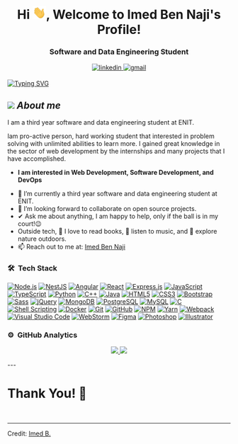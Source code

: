 <h1 align="center">Hi <img src="https://raw.githubusercontent.com/ABSphreak/ABSphreak/master/gifs/Hi.gif" width="30px">, Welcome to Imed Ben Naji's Profile! </h1>
<h3 align="center">Software and Data Engineering Student </h3>
<p align="center">
<a href="https://linkedin.com/in/imed-ben-naji-60924519a" target="_blank">
<img src=https://img.shields.io/badge/linkedin-%2300acee.svg?color=405DE6&style=for-the-badge&logo=linkedin&logoColor=white alt=linkedin style="margin-bottom: 5px;" />
</a>
<a href="mailto: imedbennaji4@gmail.com" target="_blank">
<img src=https://img.shields.io/badge/gmail-%2300acee.svg?color=white&style=for-the-badge&logo=gmail alt=gmail style="margin-bottom: 5px;" />
</a>
  
  [![Typing SVG](https://readme-typing-svg.herokuapp.com?font=Architects+Daughter&color=7AF79A&size=30&lines=Hey!+It's+Imed!;I'm+a+Software+and+Data+Engineering+Student...;And+I'm+a+Tunisian)]()

  
  ## <img src="https://media.giphy.com/media/ObNTw8Uzwy6KQ/giphy.gif" width="30px">&nbsp;***About me***

I am a third year software and data engineering student at ENIT.

Iam pro-active person, hard working student that interested in problem solving with unlimited abilities to learn more.
I gained great knowledge in the sector of web development by the internships and many projects that I have accomplished.

* **I am interested in Web Development, Software Development, and DevOps**
- 🌱 I’m currently a third year software and data engineering student at ENIT.
- 👯 I’m looking forward to collaborate on open source projects.
- ✔ Ask me about anything, I am happy to help, only if the ball is in my court!😉<br>
- Outside tech, 📖 I love to read books, 🎵 listen to music, and 🌴 explore nature outdoors.
- 📫 Reach out to me at: <a href="imedbennaji4@gmail.com">Imed Ben Naji</a>
  
### 🛠 &nbsp;Tech Stack
[![Node.js](https://img.shields.io/badge/-Node.js-339933?logo=node.js&logoColor=white)](https://nodejs.org/)
[![NestJS](https://img.shields.io/badge/-NestJS-E0234E?logo=nestjs&logoColor=white)](https://nestjs.com/)
[![Angular](https://img.shields.io/badge/-Angular-DD0031?logo=angular&logoColor=white)](https://angular.io/)
[![React](https://img.shields.io/badge/-React-61DAFB?logo=react&logoColor=white)](https://reactjs.org/)
[![Express.js](https://img.shields.io/badge/-Express.js-000000?logo=express&logoColor=white)](https://expressjs.com/)
[![JavaScript](https://img.shields.io/badge/-JavaScript-F7DF1E?logo=javascript&logoColor=black)](https://developer.mozilla.org/en-US/docs/Web/JavaScript)
[![TypeScript](https://img.shields.io/badge/-TypeScript-3178C6?logo=typescript&logoColor=white)](https://www.typescriptlang.org/)
[![Python](https://img.shields.io/badge/-Python-3776AB?logo=python&logoColor=white)](https://www.python.org/)
[![C++](https://img.shields.io/badge/-C++-00599C?logo=c%2B%2B&logoColor=white)](https://en.wikipedia.org/wiki/C%2B%2B)
[![Java](https://img.shields.io/badge/-Java-007396?logo=java&logoColor=white)](https://www.java.com/)
[![HTML5](https://img.shields.io/badge/-HTML5-E34F26?logo=html5&logoColor=white)](https://developer.mozilla.org/en-US/docs/Web/Guide/HTML/HTML5)
[![CSS3](https://img.shields.io/badge/-CSS3-1572B6?logo=css3&logoColor=white)](https://developer.mozilla.org/en-US/docs/Web/CSS)
[![Bootstrap](https://img.shields.io/badge/-Bootstrap-7952B3?logo=bootstrap&logoColor=white)](https://getbootstrap.com/)
[![Sass](https://img.shields.io/badge/-Sass-CC6699?logo=sass&logoColor=white)](https://sass-lang.com/)
[![jQuery](https://img.shields.io/badge/-jQuery-0769AD?logo=jquery&logoColor=white)](https://jquery.com/)
[![MongoDB](https://img.shields.io/badge/-MongoDB-47A248?logo=mongodb&logoColor=white)](https://www.mongodb.com/)
[![PostgreSQL](https://img.shields.io/badge/-PostgreSQL-336791?logo=postgresql&logoColor=white)](https://www.postgresql.org/)
[![MySQL](https://img.shields.io/badge/-MySQL-4479A1?logo=mysql&logoColor=white)](https://www.mysql.com/)
[![C](https://img.shields.io/badge/-C-A8B9CC?logo=c&logoColor=white)](https://en.wikipedia.org/wiki/C_(programming_language))
[![Shell Scripting](https://img.shields.io/badge/-Shell_Scripting-4EAA25?logo=gnu-bash&logoColor=white)](https://en.wikipedia.org/wiki/Shell_script)
[![Docker](https://img.shields.io/badge/-Docker-2496ED?logo=docker&logoColor=white)](https://www.docker.com/)
[![Git](https://img.shields.io/badge/-Git-F05032?logo=git&logoColor=white)](https://git-scm.com/)
[![GitHub](https://img.shields.io/badge/-GitHub-181717?logo=github&logoColor=white)](https://github.com/)
[![NPM](https://img.shields.io/badge/-NPM-CB3837?logo=npm&logoColor=white)](https://www.npmjs.com/)
[![Yarn](https://img.shields.io/badge/-Yarn-2C8EBB?logo=yarn&logoColor=white)](https://yarnpkg.com/)
[![Webpack](https://img.shields.io/badge/-Webpack-8DD6F9?logo=webpack&logoColor=white)](https://webpack.js.org/)
[![Visual Studio Code](https://img.shields.io/badge/-Visual%20Studio%20Code-007ACC?logo=visual-studio-code&logoColor=white)](https://code.visualstudio.com/)
[![WebStorm](https://img.shields.io/badge/-WebStorm-000000?logo=webstorm&logoColor=white)](https://www.jetbrains.com/webstorm/)
[![Figma](https://img.shields.io/badge/-Figma-F24E1E?logo=figma&logoColor=white)](https://www.figma.com/)
[![Photoshop](https://img.shields.io/badge/-Photoshop-31A8FF?logo=adobe-photoshop&logoColor=white)](https://www.adobe.com/products/photoshop.html)
[![Illustrator](https://img.shields.io/badge/-Illustrator-FF9A00?logo=adobe-illustrator&logoColor=white)](https://www.adobe.com/products/illustrator.html)

### ⚙️ &nbsp;GitHub Analytics

<p align="center">
<a href="https://github.com/AVS1508">
  <img height="180em" src="https://github-readme-stats-eight-theta.vercel.app/api?username=BenNajiImed&show_icons=true&theme=algolia&include_all_commits=true&count_private=true"/>
  <img height="180em" src="https://github-readme-stats-eight-theta.vercel.app/api/top-langs/?username=BenNajiImed&layout=compact&langs_count=8&theme=algolia"/>
</a>
</p>
---

<h1>Thank You! 🤵 </h1>
<Br>

------
  
Credit: [Imed B.](https://github.com/BenNajiImed)
